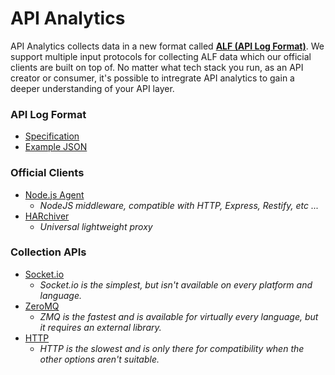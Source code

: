 # API Analytics

API Analytics collects data in a new format called [**ALF (API Log Format)**](https://github.com/APIAnalytics/spec/blob/master/format.md). We support multiple input protocols for collecting ALF data which our official clients are built on top of. No matter what tech stack you run, as an API creator or consumer, it's possible to intregrate API analytics to gain a deeper understanding of your API layer.

### API Log Format

- [Specification](https://github.com/APIAnalytics/spec/blob/master/format.md)
- [Example JSON](https://github.com/APIAnalytics/spec/blob/master/format.md#full-example)

### Official Clients

- [Node.js Agent](https://github.com/APIAnalytics/node-agent)
  - *NodeJS middleware, compatible with HTTP, Express, Restify, etc ...*
- [HARchiver](https://github.com/APIAnalytics/HARchiver)
  - *Universal lightweight proxy*

### Collection APIs

- [Socket.io](https://github.com/APIAnalytics/spec/blob/master/api.md#socketio)
  - *Socket.io is the simplest, but isn't available on every platform and language.*
- [ZeroMQ](https://github.com/APIAnalytics/spec/blob/master/api.md#zmq)
  - *ZMQ is the fastest and is available for virtually every language, but it requires an external library.*
- [HTTP](https://github.com/APIAnalytics/spec/blob/master/api.md#http)
  - *HTTP is the slowest and is only there for compatibility when the other options aren't suitable.*
